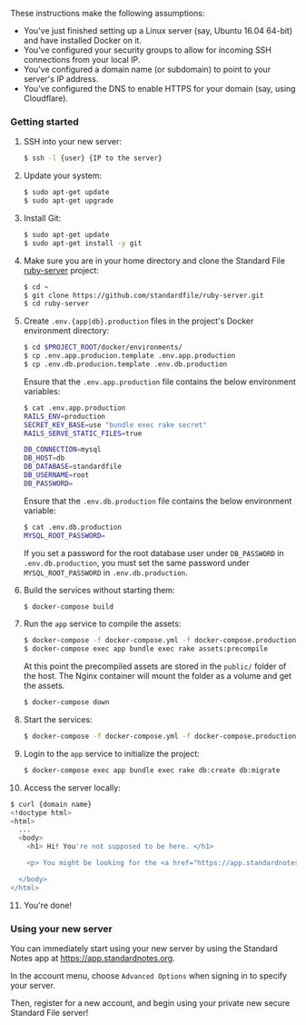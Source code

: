 These instructions make the following assumptions:
- You've just finished setting up a Linux server (say, Ubuntu 16.04 64-bit) and have installed Docker on it.
- You've configured your security groups to allow for incoming SSH connections from your local IP.
- You've configured a domain name (or subdomain) to point to your server's IP address.
- You've configured the DNS to enable HTTPS for your domain (say, using Cloudflare).

### Getting started

1. SSH into your new server:

   ``` bash
   $ ssh -l {user} {IP to the server}
   ```

2. Update your system:

   ``` bash
   $ sudo apt-get update
   $ sudo apt-get upgrade
   ```

3. Install Git:

   ``` bash
   $ sudo apt-get update
   $ sudo apt-get install -y git
   ```

4. Make sure you are in your home directory and clone the Standard File [ruby-server](https://github.com/standardfile/ruby-server) project:

   ``` bash
   $ cd ~
   $ git clone https://github.com/standardfile/ruby-server.git
   $ cd ruby-server
   ```

5. Create `.env.{app|db}.production` files in the project's Docker environment directory:

   ``` bash
   $ cd $PROJECT_ROOT/docker/environments/
   $ cp .env.app.producion.template .env.app.production
   $ cp .env.db.producion.template .env.db.production
   ```

   Ensure that the `.env.app.production` file contains the below environment variables:
   
   ```bash
   $ cat .env.app.production
   RAILS_ENV=production
   SECRET_KEY_BASE=use "bundle exec rake secret"
   RAILS_SERVE_STATIC_FILES=true

   DB_CONNECTION=mysql
   DB_HOST=db
   DB_DATABASE=standardfile
   DB_USERNAME=root
   DB_PASSWORD=
   ```

   Ensure that the `.env.db.production` file contains the below environment variable:

   ``` bash
   $ cat .env.db.production
   MYSQL_ROOT_PASSWORD=
   ```
   
   If you set a password for the root database user under `DB_PASSWORD` in `.env.db.production`, you must set the same password under `MYSQL_ROOT_PASSWORD` in `.env.db.production`.

6. Build the services without starting them:

   ``` bash
   $ docker-compose build
   ```

7. Run the `app` service to compile the assets:

   ``` bash
   $ docker-compose -f docker-compose.yml -f docker-compose.production.yml up app -d
   $ docker-compose exec app bundle exec rake assets:precompile
   ```

   At this point the precompiled assets are stored in the `public/`
   folder of the host. The Nginx container will mount the folder as a volume
   and get the assets.

   ``` bash
   $ docker-compose down
   ```

8. Start the services:

   ``` bash
   $ docker-compose -f docker-compose.yml -f docker-compose.production.yml up -d
   ```

9. Login to the `app` service to initialize the project:

   ``` bash
   $ docker-compose exec app bundle exec rake db:create db:migrate
   ```

10. Access the server locally:

   ``` bash
   $ curl {domain name}
   <!doctype html>
   <html>
     ...
     <body>
       <h1> Hi! You're not supposed to be here. </h1>

       <p> You might be looking for the <a href="https://app.standardnotes.org"> Standard Notes Web App</a> or the main <a href="https://standardnotes.org"> Standard Notes Website</a>. </p>

     </body>
   </html>
   ```

11. You're done!

### Using your new server

You can immediately start using your new server by using the Standard Notes app at https://app.standardnotes.org.

In the account menu, choose `Advanced Options` when signing in to specify your server.

Then, register for a new account, and begin using your private new secure Standard File server!
